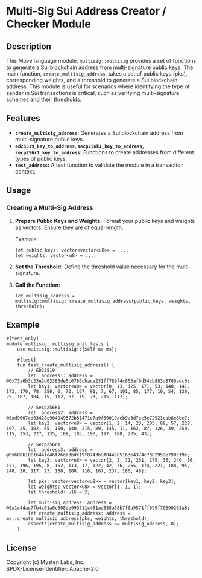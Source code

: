 
# Multi-Sig Sui Address Creator / Checker Module

## Description
This Move language module, `multisig::multisig` provides a set of functions to generate a Sui blockchain address from multi-signature public keys. The main function, `create_multisig_address`, takes a set of public keys (pks), corresponding weights, and a threshold to generate a Sui blockchain address. This module is useful for scenarios where identifying the type of sender in Sui transactions is critical, such as verifying multi-signature schemes and their thresholds.

## Features
- **`create_multisig_address`:** Generates a Sui blockchain address from multi-signature public keys.
- **`ed25519_key_to_address`, `secp256k1_key_to_address`, `secp256r1_key_to_address`:** Functions to create addresses from different types of public keys.
- **`test_address`:** A test function to validate the module in a transaction context.

## Usage
### Creating a Multi-Sig Address
1. **Prepare Public Keys and Weights:**
   Format your public keys and weights as vectors. Ensure they are of equal length.

   Example: 
   ```move
   let public_keys: vector<vector<u8>> = ...;
   let weights: vector<u8> = ...;
   ```
2. **Set the Threshold:**
   Define the threshold value necessary for the multi-signature.

3. **Call the Function:**
   ```move
   let multisig_address = multisig::multisig::create_multisig_address(public_keys, weights, threshold);
   ```

## Example
```move
#[test_only]
module multisig::multisig_unit_tests {
    use multisig::multisig::{Self as ms};

    #[test]
    fun test_create_multisig_address() {
        // ED25519
        let _address1: address = @0x73a6b3c33e2d63383de5c6786cbaca231ff789f4c853af6d54cb883d8780adc0;
        let key1: vector<u8> = vector[0, 13, 125, 171, 53, 140, 141, 173, 170, 78, 250, 0, 73, 167, 91, 7, 67, 101, 85, 177, 10, 54, 130, 25, 187, 104, 15, 112, 87, 19, 73, 215, 117];

        // Secp256k1
        let _address2: address = @0xd9607cd03428c904949572b51471e7a9f60019aeb9a3d7ee5e72921cab8e8be7;
        let key2: vector<u8> = vector[1, 2, 14, 23, 205, 89, 57, 228, 107, 25, 102, 65, 150, 140, 215, 89, 145, 11, 162, 87, 126, 39, 250, 115, 253, 227, 135, 109, 185, 190, 197, 188, 235, 43];

        // Secp256r1
        let _address3: address = @0x600b1081644fe46f76da3bdc19f8743b9f04458516364374c7d82959e790c19e;
        let key3: vector<u8> = vector[2, 3, 71, 251, 175, 35, 240, 56, 171, 196, 195, 8, 162, 113, 17, 122, 42, 76, 255, 174, 221, 188, 95, 248, 28, 117, 23, 188, 108, 116, 167, 237, 180, 48];

        let pks: vector<vector<u8>> = vector[key1, key2, key3];
        let weights: vector<u8> = vector[1, 1, 1];
        let threshold: u16 = 2;

        let multisig_address: address = @0x1c4dac7fb4c01a0c608db993711c451ad655a38b7f0a9571ff099f70090263a8;
        let create_multisig_address: address = ms::create_multisig_address(pks, weights, threshold);
        assert!(create_multisig_address == multisig_address, 0);
    }
```

## License
Copyright (c) Mysten Labs, Inc.  
SPDX-License-Identifier: Apache-2.0

